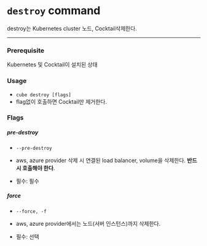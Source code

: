 # `destroy` command

destroy는 Kubernetes cluster 노드,  Cocktail삭제한다.

---

### Prerequisite

Kubernetes 및 Cocktail이 설치된 상태

### Usage

* `cube destroy [flags]`
* flag없이 호출하면 Cocktail만 제거한다.

### Flags

##### pre-destroy

* `--pre-destroy`

* aws, azure provider 삭제 시 연결된 load balancer, volume을 삭제한다. **반드시 호출해야 한다**.

* 필수: 필수

##### force

* `--force, -f`

* aws, azure provider에서는 노드\(서버 인스턴스\)까지 삭제한다.

* 필수: 선택



